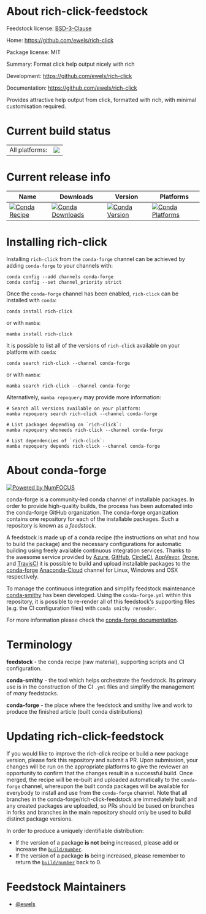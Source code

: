 About rich-click-feedstock
==========================

Feedstock license: [BSD-3-Clause](https://github.com/conda-forge/rich-click-feedstock/blob/main/LICENSE.txt)

Home: https://github.com/ewels/rich-click

Package license: MIT

Summary: Format click help output nicely with rich

Development: https://github.com/ewels/rich-click

Documentation: https://github.com/ewels/rich-click

Provides attractive help output from click,
formatted with rich, with minimal customisation required.


Current build status
====================


<table><tr><td>All platforms:</td>
    <td>
      <a href="https://dev.azure.com/conda-forge/feedstock-builds/_build/latest?definitionId=15555&branchName=main">
        <img src="https://dev.azure.com/conda-forge/feedstock-builds/_apis/build/status/rich-click-feedstock?branchName=main">
      </a>
    </td>
  </tr>
</table>

Current release info
====================

| Name | Downloads | Version | Platforms |
| --- | --- | --- | --- |
| [![Conda Recipe](https://img.shields.io/badge/recipe-rich--click-green.svg)](https://anaconda.org/conda-forge/rich-click) | [![Conda Downloads](https://img.shields.io/conda/dn/conda-forge/rich-click.svg)](https://anaconda.org/conda-forge/rich-click) | [![Conda Version](https://img.shields.io/conda/vn/conda-forge/rich-click.svg)](https://anaconda.org/conda-forge/rich-click) | [![Conda Platforms](https://img.shields.io/conda/pn/conda-forge/rich-click.svg)](https://anaconda.org/conda-forge/rich-click) |

Installing rich-click
=====================

Installing `rich-click` from the `conda-forge` channel can be achieved by adding `conda-forge` to your channels with:

```
conda config --add channels conda-forge
conda config --set channel_priority strict
```

Once the `conda-forge` channel has been enabled, `rich-click` can be installed with `conda`:

```
conda install rich-click
```

or with `mamba`:

```
mamba install rich-click
```

It is possible to list all of the versions of `rich-click` available on your platform with `conda`:

```
conda search rich-click --channel conda-forge
```

or with `mamba`:

```
mamba search rich-click --channel conda-forge
```

Alternatively, `mamba repoquery` may provide more information:

```
# Search all versions available on your platform:
mamba repoquery search rich-click --channel conda-forge

# List packages depending on `rich-click`:
mamba repoquery whoneeds rich-click --channel conda-forge

# List dependencies of `rich-click`:
mamba repoquery depends rich-click --channel conda-forge
```


About conda-forge
=================

[![Powered by
NumFOCUS](https://img.shields.io/badge/powered%20by-NumFOCUS-orange.svg?style=flat&colorA=E1523D&colorB=007D8A)](https://numfocus.org)

conda-forge is a community-led conda channel of installable packages.
In order to provide high-quality builds, the process has been automated into the
conda-forge GitHub organization. The conda-forge organization contains one repository
for each of the installable packages. Such a repository is known as a *feedstock*.

A feedstock is made up of a conda recipe (the instructions on what and how to build
the package) and the necessary configurations for automatic building using freely
available continuous integration services. Thanks to the awesome service provided by
[Azure](https://azure.microsoft.com/en-us/services/devops/), [GitHub](https://github.com/),
[CircleCI](https://circleci.com/), [AppVeyor](https://www.appveyor.com/),
[Drone](https://cloud.drone.io/welcome), and [TravisCI](https://travis-ci.com/)
it is possible to build and upload installable packages to the
[conda-forge](https://anaconda.org/conda-forge) [Anaconda-Cloud](https://anaconda.org/)
channel for Linux, Windows and OSX respectively.

To manage the continuous integration and simplify feedstock maintenance
[conda-smithy](https://github.com/conda-forge/conda-smithy) has been developed.
Using the ``conda-forge.yml`` within this repository, it is possible to re-render all of
this feedstock's supporting files (e.g. the CI configuration files) with ``conda smithy rerender``.

For more information please check the [conda-forge documentation](https://conda-forge.org/docs/).

Terminology
===========

**feedstock** - the conda recipe (raw material), supporting scripts and CI configuration.

**conda-smithy** - the tool which helps orchestrate the feedstock.
                   Its primary use is in the construction of the CI ``.yml`` files
                   and simplify the management of *many* feedstocks.

**conda-forge** - the place where the feedstock and smithy live and work to
                  produce the finished article (built conda distributions)


Updating rich-click-feedstock
=============================

If you would like to improve the rich-click recipe or build a new
package version, please fork this repository and submit a PR. Upon submission,
your changes will be run on the appropriate platforms to give the reviewer an
opportunity to confirm that the changes result in a successful build. Once
merged, the recipe will be re-built and uploaded automatically to the
`conda-forge` channel, whereupon the built conda packages will be available for
everybody to install and use from the `conda-forge` channel.
Note that all branches in the conda-forge/rich-click-feedstock are
immediately built and any created packages are uploaded, so PRs should be based
on branches in forks and branches in the main repository should only be used to
build distinct package versions.

In order to produce a uniquely identifiable distribution:
 * If the version of a package **is not** being increased, please add or increase
   the [``build/number``](https://docs.conda.io/projects/conda-build/en/latest/resources/define-metadata.html#build-number-and-string).
 * If the version of a package **is** being increased, please remember to return
   the [``build/number``](https://docs.conda.io/projects/conda-build/en/latest/resources/define-metadata.html#build-number-and-string)
   back to 0.

Feedstock Maintainers
=====================

* [@ewels](https://github.com/ewels/)

